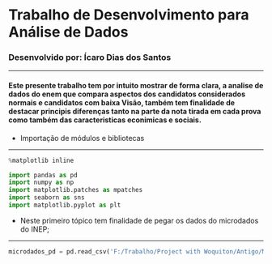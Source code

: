 #                  Trabalho de Desenvolvimento para Análise de Dados  
### Desenvolvido por: Ícaro Dias dos Santos
---
#### Este presente trabalho tem por intuito mostrar de forma clara, a analise de dados do enem que compara aspectos dos candidatos considerados normais e candidatos com baixa Visão, também tem finalidade de destacar principis diferenças tanto na parte da nota tirada em cada prova como também das caracteristicas econimicas e sociais.
- Importação de módulos e bibliotecas
---
```python
%matplotlib inline
```
```python
import pandas as pd
import numpy as np
import matplotlib.patches as mpatches
import seaborn as sns
import matplotlib.pyplot as plt
```
- Neste primeiro tópico tem finalidade de pegar os dados do microdados do INEP; 
---
```python
microdados_pd = pd.read_csv('F:/Trabalho/Project with Woquiton/Antigo/MICRODADOS_ENEM_2019.csv', sep= ';', encoding = "ISO-8859-1")
```
